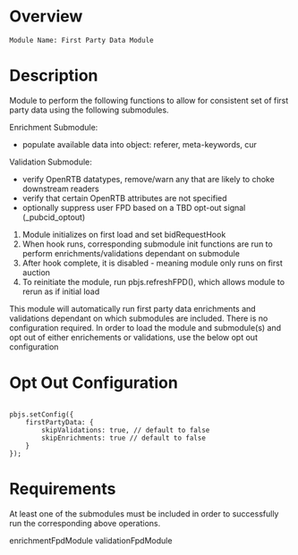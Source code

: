 # Overview

```
Module Name: First Party Data Module
```

# Description

Module to perform the following functions to allow for consistent set of first party data using the following submodules.

Enrichment Submodule:
- populate available data into object: referer, meta-keywords, cur

Validation Submodule:
- verify OpenRTB datatypes, remove/warn any that are likely to choke downstream readers
- verify that certain OpenRTB attributes are not specified
- optionally suppress user FPD based on a TBD opt-out signal (_pubcid_optout)


1. Module initializes on first load and set bidRequestHook 
2. When hook runs, corresponding submodule init functions are run to perform enrichments/validations dependant on submodule
3. After hook complete, it is disabled - meaning module only runs on first auction
4. To reinitiate the module, run pbjs.refreshFPD(), which allows module to rerun as if initial load


This module will automatically run first party data enrichments and validations dependant on which submodules are included. There is no configuration required. In order to load the module and submodule(s) and opt out of either enrichements or validations, use the below opt out configuration

# Opt Out Configuration

```

pbjs.setConfig({
    firstPartyData: {
        skipValidations: true, // default to false
        skipEnrichments: true // default to false
    }
});

```

# Requirements

At least one of the submodules must be included in order to successfully run the corresponding above operations.

enrichmentFpdModule
validationFpdModule